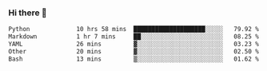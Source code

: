 ### Hi there 👋

<!--START_SECTION:waka-->

```txt
Python             10 hrs 58 mins  ████████████████████░░░░░   79.92 %
Markdown           1 hr 7 mins     ██░░░░░░░░░░░░░░░░░░░░░░░   08.25 %
YAML               26 mins         ▓░░░░░░░░░░░░░░░░░░░░░░░░   03.23 %
Other              20 mins         ▓░░░░░░░░░░░░░░░░░░░░░░░░   02.50 %
Bash               13 mins         ▒░░░░░░░░░░░░░░░░░░░░░░░░   01.62 %
```

<!--END_SECTION:waka-->

<!--
**Jonas-VanHaeken/Jonas-VanHaeken** is a ✨ _special_ ✨ repository because its `README.md` (this file) appears on your GitHub profile.

Here are some ideas to get you started:

- 🔭 I’m currently working on ...
- 🌱 I’m currently learning ...
- 👯 I’m looking to collaborate on ...
- 🤔 I’m looking for help with ...
- 💬 Ask me about ...
- 📫 How to reach me: ...
- 😄 Pronouns: ...
- ⚡ Fun fact: ...
-->
